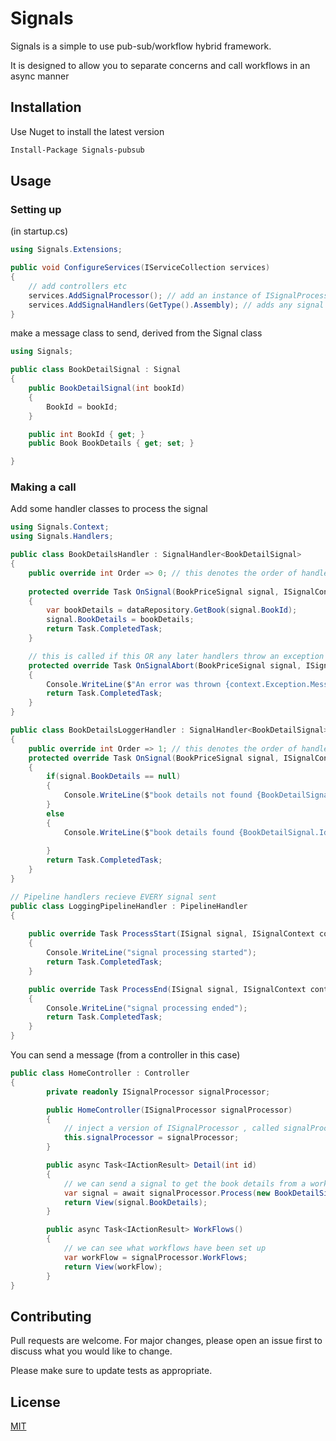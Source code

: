 # Signals

Signals is a simple to use pub-sub/workflow hybrid framework. 

It is designed to allow you to separate concerns and call workflows in an async manner 

## Installation

Use Nuget to install the latest version 

```bash
Install-Package Signals-pubsub
```
## Usage
### Setting up 
(in startup.cs)
```csharp
using Signals.Extensions;

public void ConfigureServices(IServiceCollection services)
{
    // add controllers etc
    services.AddSignalProcessor(); // add an instance of ISignalProcessor
    services.AddSignalHandlers(GetType().Assembly); // adds any signal handlers from this assembly
}
```

make a message class to send, derived from the Signal class
```csharp
using Signals;

public class BookDetailSignal : Signal
{
    public BookDetailSignal(int bookId)
    {
        BookId = bookId;
    }

    public int BookId { get; }
    public Book BookDetails { get; set; }

}
```
### Making a call 
Add some handler classes to process the signal
```csharp
using Signals.Context;
using Signals.Handlers;

public class BookDetailsHandler : SignalHandler<BookDetailSignal>
{
    public override int Order => 0; // this denotes the order of handlers (lowest first)
    
    protected override Task OnSignal(BookPriceSignal signal, ISignalContext context, CancellationToken token)
    {
        var bookDetails = dataRepository.GetBook(signal.BookId);
        signal.BookDetails = bookDetails;            
        return Task.CompletedTask;
    }

    // this is called if this OR any later handlers throw an exception
    protected override Task OnSignalAbort(BookPriceSignal signal, ISignalContext context, CancellationToken token)
    {
        Console.WriteLine($"An error was thrown {context.Exception.Message}");
        return Task.CompletedTask;
    }
}

public class BookDetailsLoggerHandler : SignalHandler<BookDetailSignal>
{
    public override int Order => 1; // this denotes the order of handlers (lowest first)
    protected override Task OnSignal(BookPriceSignal signal, ISignalContext context, CancellationToken token)
    {
        if(signal.BookDetails == null)
        {
            Console.WriteLine($"book details not found {BookDetailSignal.Id}");
        } 
        else
        {
            Console.WriteLine($"book details found {BookDetailSignal.Id}");
    
        }           
        return Task.CompletedTask;
    }
}

// Pipeline handlers recieve EVERY signal sent 
public class LoggingPipelineHandler : PipelineHandler
{
        
    public override Task ProcessStart(ISignal signal, ISignalContext context,CancellationToken token)
    {
        Console.WriteLine("signal processing started");
        return Task.CompletedTask;
    }

    public override Task ProcessEnd(ISignal signal, ISignalContext context,CancellationToken token)
    {
        Console.WriteLine("signal processing ended");        
        return Task.CompletedTask;
    }
}

```

You can send a message (from a controller in this case)
```csharp
public class HomeController : Controller
{
        private readonly ISignalProcessor signalProcessor;

        public HomeController(ISignalProcessor signalProcessor)
        {  
            // inject a version of ISignalProcessor , called signalProcessor           
            this.signalProcessor = signalProcessor;
        }

        public async Task<IActionResult> Detail(int id)
        {
            // we can send a signal to get the book details from a workflow
            var signal = await signalProcessor.Process(new BookDetailSignal(id));
            return View(signal.BookDetails);
        }

        public async Task<IActionResult> WorkFlows()
        {
            // we can see what workflows have been set up 
            var workFlow = signalProcessor.WorkFlows;
            return View(workFlow);
        }
}
```



## Contributing
Pull requests are welcome. For major changes, please open an issue first to discuss what you would like to change.

Please make sure to update tests as appropriate.

## License
[MIT](https://choosealicense.com/licenses/mit/)
